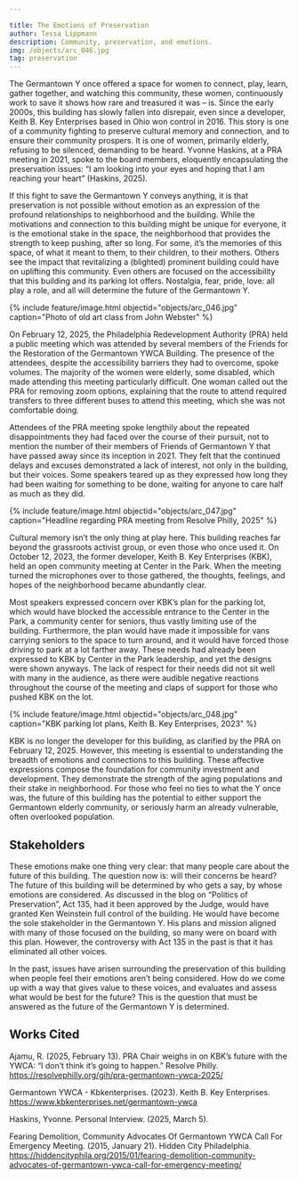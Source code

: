 ```yaml
---

title: The Emotions of Preservation
author: Tessa Lippmann
description: Community, preservation, and emotions. 
img: /objects/arc_046.jpg
tag: preservation
---
```


The Germantown Y once offered a space for women to connect, play, learn, gather together, and watching this community, these women, continuously work to save it shows how rare and treasured it was – is. Since the early 2000s, this building has slowly fallen into disrepair, even since a developer, Keith B. Key Enterprises based in Ohio won control in 2016. This story is one of a community fighting to preserve cultural memory and connection, and to ensure their community prospers. It is one of women, primarily elderly, refusing to be silenced, demanding to be heard. Yvonne Haskins, at a PRA meeting in 2021, spoke to the board members, eloquently encapsulating the preservation issues: “I am looking into your eyes and hoping that I am reaching your heart” (Haskins, 2025).   	 

If this fight to save the Germantown Y conveys anything, it is that preservation is not possible without emotion as an expression of the profound relationships to neighborhood and the building. While the motivations and connection to this building might be unique for everyone, it is the emotional stake in the space, the neighborhood that provides the strength to keep pushing, after so long. For some, it’s the memories of this space, of what it meant to them, to their children, to their mothers. Others see the impact that revitalizing a (blighted) prominent building could have on uplifting this community. Even others are focused on the accessibility that this building and its parking lot offers. Nostalgia, fear, pride, love: all play a role, and all will determine the future of the Germantown Y.  

{% include feature/image.html objectid="objects/arc_046.jpg" caption="Photo of old art class from John Webster" %}

On February 12, 2025, the Philadelphia Redevelopment Authority (PRA) held a public meeting which was attended by several members of the Friends for the Restoration of the Germantown YWCA Building. The presence of the attendees, despite the accessibility barriers they had to overcome, spoke volumes. The majority of the women were elderly, some disabled, which made attending this meeting particularly difficult. One woman called out the PRA for removing zoom options, explaining that the route to attend required transfers to three different buses to attend this meeting, which she was not comfortable doing. 

Attendees of the PRA meeting spoke lengthily about the repeated disappointments they had faced over the course of their pursuit, not to mention the number of their members of Friends of Germantown Y that have passed away since its inception in 2021. They felt that the continued delays and excuses demonstrated a lack of interest, not only in the building, but their voices. Some speakers teared up as they expressed how long they had been waiting for something to be done, waiting for anyone to care half as much as they did.  

{% include feature/image.html objectid="objects/arc_047.jpg" caption="Headline regarding PRA meeting from Resolve Philly, 2025" %}

Cultural memory isn’t the only thing at play here. This building reaches far beyond the grassroots activist group, or even those who once used it. On October 12, 2023, the former developer, Keith B. Key Enterprises (KBK), held an open community meeting at Center in the Park. When the meeting turned the microphones over to those gathered, the thoughts, feelings, and hopes of the neighborhood became abundantly clear. 

Most speakers expressed concern over KBK’s plan for the parking lot, which would have blocked the accessible entrance to the Center in the Park, a community center for seniors, thus vastly limiting use of the building. Furthermore, the plan would have made it impossible for vans carrying seniors to the space to turn around, and it would have forced those driving to park at a lot farther away. These needs had already been expressed to KBK by Center in the Park leadership, and yet the designs were shown anyways. The lack of respect for their needs did not sit well with many in the audience, as there were audible negative reactions throughout the course of the meeting and claps of support for those who pushed KBK on the lot.   

{% include feature/image.html objectid="objects/arc_048.jpg" caption="KBK parking lot plans, Keith B. Key Enterprises, 2023" %}

KBK is no longer the developer for this building, as clarified by the PRA on February 12, 2025. However, this meeting is essential to understanding the breadth of emotions and connections to this building. These affective expressions compose the foundation for community investment and development. They demonstrate the strength of the aging populations and their stake in neighborhood. For those who feel no ties to what the Y once was, the future of this building has the potential to either support the Germantown elderly community, or seriously harm an already vulnerable, often overlooked population. 

## Stakeholders 

These emotions make one thing very clear: that many people care about the future of this building. The question now is: will their concerns be heard? The future of this building will be determined by who gets a say, by whose emotions are considered. As discussed in the blog on “Politics of Preservation”, Act 135, had it been approved by the Judge, would have granted Ken Weinstein full control of the building. He would have become the sole stakeholder in the Germantown Y. His plans and mission aligned with many of those focused on the building, so many were on board with this plan. However, the controversy with Act 135 in the past is that it has eliminated all other voices.  

In the past, issues have arisen surrounding the preservation of this building when people feel their emotions aren’t being considered. How do we come up with a way that gives value to these voices, and evaluates and assess what would be best for the future? This is the question that must be answered as the future of the Germantown Y is determined.  

## Works Cited

Ajamu, R. (2025, February 13). PRA Chair weighs in on KBK’s future with the YWCA: “I don’t think it’s going to happen.” Resolve Philly. https://resolvephilly.org/gih/pra-germantown-ywca-2025/

Germantown YWCA - Kbkenterprises. (2023). Keith B. Key Enterprises. https://www.kbkenterprises.net/germantown-ywca

Haskins, Yvonne. Personal Interview. (2025, March 5). 

Fearing Demolition, Community Advocates Of Germantown YWCA Call For Emergency Meeting. (2015, January 21). Hidden City Philadelphia. https://hiddencityphila.org/2015/01/fearing-demolition-community-advocates-of-germantown-ywca-call-for-emergency-meeting/




